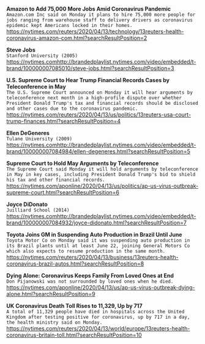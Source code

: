 **Amazon to Add 75,000 More Jobs Amid Coronavirus Pandemic**\
`Amazon.com Inc said on Monday it plans to hire 75,000 more people for jobs ranging from warehouse staff to delivery drivers as coronavirus epidemic kept Americans locked in their homes.`\
https://nytimes.com/reuters/2020/04/13/technology/13reuters-health-coronavirus-amazon-com.html?searchResultPosition=2

**Steve Jobs**\
`Stanford University (2005)`\
https://nytimes.comhttp://brandedplaylist.nytimes.com/video/embedded/t-brand/100000007085010/steve-jobs.html?searchResultPosition=3

**U.S. Supreme Court to Hear Trump Financial Records Cases by Teleconference in May**\
`The U.S. Supreme Court announced on Monday it will hear arguments by teleconference next month in a high-profile dispute over whether President Donald Trump's tax and financial records should be disclosed and other cases due to the coronavirus pandemic.`\
https://nytimes.com/reuters/2020/04/13/us/politics/13reuters-usa-court-trump-finances.html?searchResultPosition=4

**Ellen DeGeneres**\
`Tulane University (2009)`\
https://nytimes.comhttp://brandedplaylist.nytimes.com/video/embedded/t-brand/100000007084984/ellen-degeneres.html?searchResultPosition=5

**Supreme Court to Hold May Arguments by Teleconference**\
`The Supreme Court said Monday it will hold arguments by teleconference in May in key cases, including President Donald Trump's bid to shield his tax and other financial records. `\
https://nytimes.com/aponline/2020/04/13/us/politics/ap-us-virus-outbreak-supreme-court.html?searchResultPosition=6

**Joyce DiDonato**\
`Juilliard School (2014)`\
https://nytimes.comhttp://brandedplaylist.nytimes.com/video/embedded/t-brand/100000007084932/joyce-didonato.html?searchResultPosition=7

**Toyota Joins GM in Suspending Auto Production in Brazil Until June**\
`Toyota Motor Co on Monday said it was suspending auto production in its Brazil plants until at least June 22, joining General Motors Co which also expects to resume production in the same month.`\
https://nytimes.com/reuters/2020/04/13/business/13reuters-health-coronavirus-brazil-autos.html?searchResultPosition=8

**Dying Alone: Coronavirus Keeps Family From Loved Ones at End**\
`Don Pijanowski was not surrounded by loved ones when he died.`\
https://nytimes.com/aponline/2020/04/13/us/ap-us-virus-outbreak-dying-alone.html?searchResultPosition=9

**UK Coronavirus Death Toll Rises to 11,329, Up by 717**\
`A total of 11,329 people have died in hospitals across the United Kingdom after testing positive for coronavirus, up by 717 in a day, the health ministry said on Monday.`\
https://nytimes.com/reuters/2020/04/13/world/europe/13reuters-health-coronavirus-britain-toll.html?searchResultPosition=10

